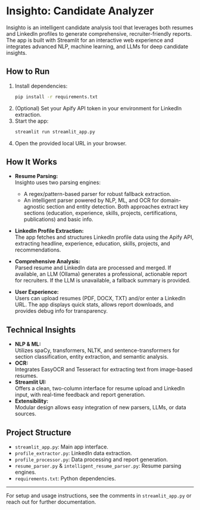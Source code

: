 # Insighto: Candidate Analyzer

Insighto is an intelligent candidate analysis tool that leverages both resumes and LinkedIn profiles to generate comprehensive, recruiter-friendly reports. The app is built with Streamlit for an interactive web experience and integrates advanced NLP, machine learning, and LLMs for deep candidate insights.

## How to Run

1. Install dependencies:
   ```bash
   pip install -r requirements.txt
   ```
2. (Optional) Set your Apify API token in your environment for LinkedIn extraction.
3. Start the app:
   ```bash
   streamlit run streamlit_app.py
   ```
4. Open the provided local URL in your browser.

## How It Works

- **Resume Parsing:**  
  Insighto uses two parsing engines:
  - A regex/pattern-based parser for robust fallback extraction.
  - An intelligent parser powered by NLP, ML, and OCR for domain-agnostic section and entity detection.
  Both approaches extract key sections (education, experience, skills, projects, certifications, publications) and basic info.

- **LinkedIn Profile Extraction:**  
  The app fetches and structures LinkedIn profile data using the Apify API, extracting headline, experience, education, skills, projects, and recommendations.

- **Comprehensive Analysis:**  
  Parsed resume and LinkedIn data are processed and merged. If available, an LLM (Ollama) generates a professional, actionable report for recruiters. If the LLM is unavailable, a fallback summary is provided.

- **User Experience:**  
  Users can upload resumes (PDF, DOCX, TXT) and/or enter a LinkedIn URL. The app displays quick stats, allows report downloads, and provides debug info for transparency.

## Technical Insights

- **NLP & ML:**  
  Utilizes spaCy, transformers, NLTK, and sentence-transformers for section classification, entity extraction, and semantic analysis.
- **OCR:**  
  Integrates EasyOCR and Tesseract for extracting text from image-based resumes.
- **Streamlit UI:**  
  Offers a clean, two-column interface for resume upload and LinkedIn input, with real-time feedback and report generation.
- **Extensibility:**  
  Modular design allows easy integration of new parsers, LLMs, or data sources.

## Project Structure

- `streamlit_app.py`: Main app interface.
- `profile_extractor.py`: LinkedIn data extraction.
- `profile_processor.py`: Data processing and report generation.
- `resume_parser.py` & `intelligent_resume_parser.py`: Resume parsing engines.
- `requirements.txt`: Python dependencies.

---

For setup and usage instructions, see the comments in `streamlit_app.py` or reach out for further documentation.
